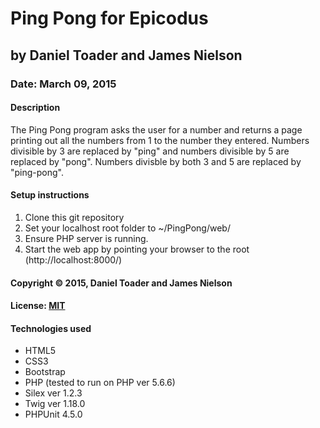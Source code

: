 # Ping Pong for Epicodus
## by Daniel Toader and James Nielson
### Date: March 09, 2015
#### Description
The Ping Pong program asks the user for a number and returns a page printing out all the numbers from 1 to the number they entered. Numbers divisible by 3 are replaced by "ping" and numbers divisible by 5 are replaced by "pong". Numbers divisble by both 3 and 5 are replaced by "ping-pong".

#### Setup instructions
1. Clone this git repository
2. Set your localhost root folder to ~/PingPong/web/
3. Ensure PHP server is running.
4. Start the web app by pointing your browser to the root (http://localhost:8000/)  

#### Copyright © 2015, Daniel Toader and James Nielson

#### License: <a href="https://github.com/twbs/bootstrap/blob/master/LICENSE">MIT</a>  

#### Technologies used
- HTML5
- CSS3
- Bootstrap
- PHP (tested to run on PHP ver 5.6.6)
- Silex ver 1.2.3
- Twig ver 1.18.0
- PHPUnit 4.5.0
